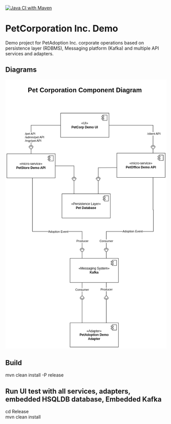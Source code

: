 [![Java CI with Maven](https://github.com/ipeonte/PetCorpKafkaDemo/actions/workflows/maven.yml/badge.svg)](https://github.com/ipeonte/PetCorpKafkaDemo/actions/workflows/maven.yml)
# PetCorporation Inc. Demo
Demo project for PetAdoption Inc. corporate operations based on persistence layer (RDBMS), Messaging platform (Kafka)
and multiple API services and adapters.

## Diagrams

![PetCorporateDemo Component Diagram](https://raw.githubusercontent.com/ipeonte/PetCorpKafkaDemo/master/doc/PetCorpComponent.png)

## Build
mvn clean install -P release

## Run UI test with all services, adapters, embedded HSQLDB database, Embedded Kafka
cd Release  
mvn clean install  
